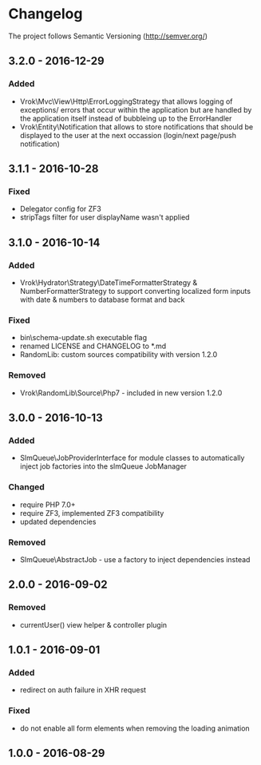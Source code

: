 # Changelog

The project follows Semantic Versioning (http://semver.org/)

## 3.2.0 - 2016-12-29
### Added
- Vrok\Mvc\View\Http\ErrorLoggingStrategy that allows logging of exceptions/
  errors that occur within the application but are handled by the application
  itself instead of bubbleing up to the ErrorHandler
- Vrok\Entity\Notification that allows to store notifications that should be
  displayed to the user at the next occassion (login/next page/push notification)

## 3.1.1 - 2016-10-28
### Fixed
- Delegator config for ZF3
- stripTags filter for user displayName wasn't applied

## 3.1.0 - 2016-10-14
### Added
- Vrok\Hydrator\Strategy\DateTimeFormatterStrategy & NumberFormatterStrategy to
  support converting localized form inputs with date & numbers to database
  format and back

### Fixed
- bin\schema-update.sh executable flag
- renamed LICENSE and CHANGELOG to *.md
- RandomLib: custom sources compatibility with version 1.2.0

### Removed
- Vrok\RandomLib\Source\Php7 - included in new version 1.2.0

## 3.0.0 - 2016-10-13
### Added
- SlmQueue\JobProviderInterface for module classes to automatically inject job
  factories into the slmQueue JobManager

### Changed
- require PHP 7.0+
- require ZF3, implemented ZF3 compatibility
- updated dependencies

### Removed
- SlmQueue\AbstractJob - use a factory to inject dependencies instead

## 2.0.0 - 2016-09-02
### Removed
- currentUser() view helper & controller plugin

## 1.0.1 - 2016-09-01
### Added
- redirect on auth failure in XHR request

### Fixed
- do not enable all form elements when removing the loading animation

## 1.0.0 - 2016-08-29